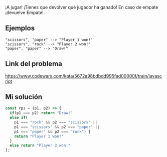 ¡A jugar! ¡Tienes que devolver qué jugador ha ganado! En caso de empate ¡devuelve Empate!.

## Ejemplos

```
"scissors", "paper" --> "Player 1 won!"
"scissors", "rock" --> "Player 2 won!"
"paper", "paper" --> "Draw!"
```

## Link del problema

https://www.codewars.com/kata/5672a98bdbdd995fad00000f/train/javascript

## Mi solución

```js
const rps = (p1, p2) => {
  if(p1 === p2) return "Draw!"
  else if(
    p1 === "rock" && p2 === "scissors" || 
    p1 === "scissors" && p2 === "paper" || 
    p1 === "paper" && p2 === "rock") {
    return "Player 1 won!"
  }
  else return "Player 2 won!"
};
```
